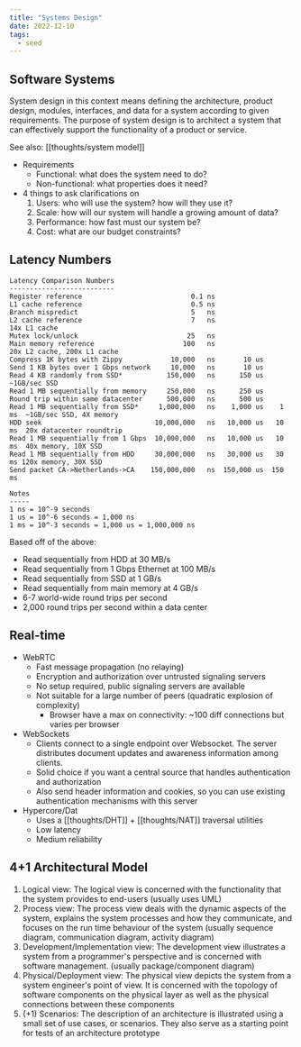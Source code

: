 ```yaml
---
title: "Systems Design"
date: 2022-12-10
tags:
  - seed
---
```


## Software Systems

System design in this context means defining the architecture, product design, modules, interfaces, and data for a system according to given requirements. The purpose of system design is to architect a system that can effectively support the functionality of a product or service.

See also: [[thoughts/system model]]

- Requirements
  - Functional: what does the system need to do?
  - Non-functional: what properties does it need?
- 4 things to ask clarifications on
  1.  Users: who will use the system? how will they use it?
  2.  Scale: how will our system will handle a growing amount of data?
  3.  Performance: how fast must our system be?
  4.  Cost: what are our budget constraints?

## Latency Numbers

```
Latency Comparison Numbers
--------------------------
Register reference                           0.1 ns
L1 cache reference                           0.5 ns
Branch mispredict                            5   ns
L2 cache reference                           7   ns                      14x L1 cache
Mutex lock/unlock                           25   ns
Main memory reference                      100   ns                      20x L2 cache, 200x L1 cache
Compress 1K bytes with Zippy            10,000   ns       10 us
Send 1 KB bytes over 1 Gbps network     10,000   ns       10 us
Read 4 KB randomly from SSD*           150,000   ns      150 us          ~1GB/sec SSD
Read 1 MB sequentially from memory     250,000   ns      250 us
Round trip within same datacenter      500,000   ns      500 us
Read 1 MB sequentially from SSD*     1,000,000   ns    1,000 us    1 ms  ~1GB/sec SSD, 4X memory
HDD seek                            10,000,000   ns   10,000 us   10 ms  20x datacenter roundtrip
Read 1 MB sequentially from 1 Gbps  10,000,000   ns   10,000 us   10 ms  40x memory, 10X SSD
Read 1 MB sequentially from HDD     30,000,000   ns   30,000 us   30 ms 120x memory, 30X SSD
Send packet CA->Netherlands->CA    150,000,000   ns  150,000 us  150 ms

Notes
-----
1 ns = 10^-9 seconds
1 us = 10^-6 seconds = 1,000 ns
1 ms = 10^-3 seconds = 1,000 us = 1,000,000 ns
```

Based off of the above:

- Read sequentially from HDD at 30 MB/s
- Read sequentially from 1 Gbps Ethernet at 100 MB/s
- Read sequentially from SSD at 1 GB/s
- Read sequentially from main memory at 4 GB/s
- 6-7 world-wide round trips per second
- 2,000 round trips per second within a data center

## Real-time

- WebRTC
  - Fast message propagation (no relaying)
  - Encryption and authorization over untrusted signaling servers
  - No setup required, public signaling servers are available
  - Not suitable for a large number of peers (quadratic explosion of complexity)
    - Browser have a max on connectivity: ~100 diff connections but varies per browser
- WebSockets
  - Clients connect to a single endpoint over Websocket. The server distributes document updates and awareness information among clients.
  - Solid choice if you want a central source that handles authentication and authorization
  - Also send header information and cookies, so you can use existing authentication mechanisms with this server
- Hypercore/Dat
  - Uses a [[thoughts/DHT]] + [[thoughts/NAT]] traversal utilities
  - Low latency
  - Medium reliability

## 4+1 Architectural Model

1. Logical view: The logical view is concerned with the functionality that the system provides to end-users (usually uses UML)
2. Process view: The process view deals with the dynamic aspects of the system, explains the system processes and how they communicate, and focuses on the run time behaviour of the system (usually sequence diagram, communication diagram, activity diagram)
3. Development/Implementation view: The development view illustrates a system from a programmer's perspective and is concerned with software management. (usually package/component diagram)
4. Physical/Deployment view: The physical view depicts the system from a system engineer's point of view. It is concerned with the topology of software components on the physical layer as well as the physical connections between these components
5. (+1) Scenarios: The description of an architecture is illustrated using a small set of use cases, or scenarios. They also serve as a starting point for tests of an architecture prototype
